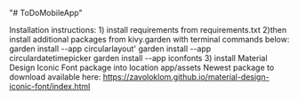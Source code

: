 "# ToDoMobileApp" 

Installation instructions:
    1) install requirements from requirements.txt 
    2)then install additional packages from kivy.garden with terminal commands below:
         garden install --app circularlayout'
         garden install --app circulardatetimepicker
         garden install --app iconfonts
    3) install Material Design Iconic Font package into location app/assets
        Newest package to download available here: https://zavoloklom.github.io/material-design-iconic-font/index.html